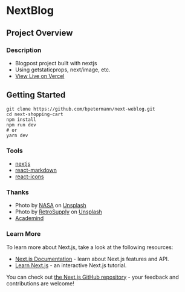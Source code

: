 # NextBlog

## Project Overview

### Description

- Blogpost project built with nextjs
- Using getstaticprops, next/image, etc.
- [View Live on Vercel](https://next-weblog.vercel.app/)

## Getting Started

```
git clone https://github.com/bpetermann/next-weblog.git
cd next-shopping-cart
npm install
npm run dev
# or
yarn dev
```

### Tools

- [nextjs](https://nextjs.org/)
- [react-markdown](https://www.npmjs.com/package/react-markdown)
- [react-icons](https://react-icons.github.io/react-icons/)

### Thanks

- Photo by <a href="https://unsplash.com/@nasa?utm_source=unsplash&utm_medium=referral&utm_content=creditCopyText">NASA</a> on <a href="https://unsplash.com/s/photos/nasa?utm_source=unsplash&utm_medium=referral&utm_content=creditCopyText">Unsplash</a>
- Photo by <a href="https://unsplash.com/@retrosupply?utm_source=unsplash&utm_medium=referral&utm_content=creditCopyText">RetroSupply</a> on <a href="https://unsplash.com/s/photos/blog?utm_source=unsplash&utm_medium=referral&utm_content=creditCopyText">Unsplash</a>
- [Academind](https://academind.com/)

### Learn More

To learn more about Next.js, take a look at the following resources:

- [Next.js Documentation](https://nextjs.org/docs) - learn about Next.js features and API.
- [Learn Next.js](https://nextjs.org/learn) - an interactive Next.js tutorial.

You can check out [the Next.js GitHub repository](https://github.com/vercel/next.js/) - your feedback and contributions are welcome!
